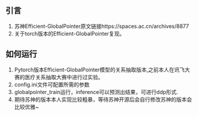 ## 引言
1. 苏神Efficient-GlobalPointer原文链接https://spaces.ac.cn/archives/8877
2. 关于torch版本的Efficient-GlobalPointer复现。
## 如何运行
1. Pytorch版本Efficient-GlobalPointer模型的关系抽取版本,之前本人在讯飞大赛的医疗关系抽取大赛中进行过实验。
2. config.ini文件可配置所需的参数
3. globalpointer_train运行，inference可以预测出结果，可进行ddp形式.
4. 期待苏神的版本本人实现比较粗暴，等待苏神开源后会自行修改苏神的版本会比较优雅~
